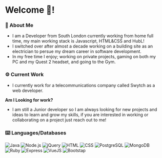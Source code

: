 # Welcome 👋!
### 🧔 About Me
- I am a Developer from South London currently working from home full time, my main working stack is Javascript, HTML&CSS and HubL!
- I switched over after almost a decade working on a building site as an electrician to persue my dream career in software development.
- In my free time I enjoy; working on private projects, gaming on both my PC and my Quest 2 headset, and going to the Gym.

### ⚙️ Current Work
- I currently work for a telecommunications company called Swytch as a web developer.

**Am I Looking for work?**
- I am still a Junior developer so I am always looking for new projects and ideas to learn and grow my skills, if you are interested in working or collaborating on a project just reach out to me!

### ⌨️ Languages/Databases
![Java](https://img.shields.io/badge/Java-ED8B00?style=for-the-badge&logo=java&logoColor=white)
![Node.js](https://img.shields.io/badge/Node.js-43853D?style=for-the-badge&logo=node.js&logoColor=white)
![jQuery](https://img.shields.io/badge/jQuery-0769AD?style=for-the-badge&logo=jquery&logoColor=white)
![HTML](https://img.shields.io/badge/HTML-239120?style=for-the-badge&logo=html5&logoColor=white)
![CSS](https://img.shields.io/badge/CSS-239120?&style=for-the-badge&logo=css3&logoColor=white)
![PostgreSQL](https://img.shields.io/badge/PostgreSQL-316192?style=for-the-badge&logo=postgresql&logoColor=white)
![MongoDB](https://img.shields.io/badge/MongoDB-4EA94B?style=for-the-badge&logo=mongodb&logoColor=white)
![Ruby](https://img.shields.io/badge/Ruby-CC342D?style=for-the-badge&logo=ruby&logoColor=ffffff)
![Express](https://img.shields.io/badge/Express.js-404D59?style=for-the-badge)
![VueJS](https://img.shields.io/badge/Vue.js-35495E?style=for-the-badge&logo=vue.js&logoColor=4FC08D)
![Bootstap](https://img.shields.io/badge/Bootstrap-563D7C?style=for-the-badge&logo=bootstrap&logoColor=white)
